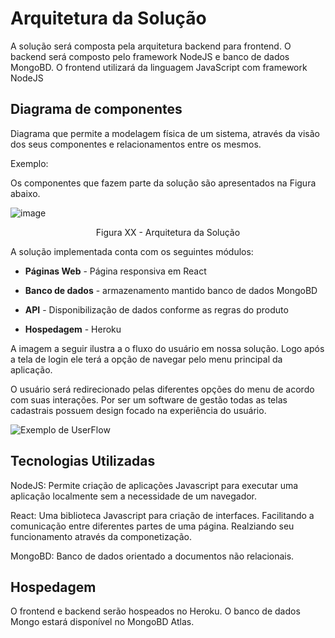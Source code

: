 # Arquitetura da Solução

A solução será composta pela arquitetura backend para frontend. O backend será composto pelo framework NodeJS e banco de dados MongoBD. O frontend utilizará da linguagem JavaScript com framework NodeJS

## Diagrama de componentes

Diagrama que permite a modelagem física de um sistema, através da visão dos seus componentes e relacionamentos entre os mesmos.

Exemplo: 

Os componentes que fazem parte da solução são apresentados na Figura abaixo.

![image](https://user-images.githubusercontent.com/20197817/136305736-9ebd43f5-5b11-4ba3-bc01-f57a570250e1.png)

<center>Figura XX - Arquitetura da Solução</center>

A solução implementada conta com os seguintes módulos:
  - **Páginas Web** - Página responsiva em React
   - **Banco de dados** - armazenamento mantido banco de dados MongoBD
       
 - **API** - Disponibilização de dados conforme as regras do produto
 - **Hospedagem** - Heroku

A imagem a seguir ilustra a o fluxo do usuário em nossa solução. Logo após a tela de login ele terá a opção de navegar pelo menu principal da aplicação.

O usuário será redirecionado pelas diferentes opções do menu de acordo com suas interações. Por ser um software de gestão todas as telas cadastrais possuem design focado na experiência do usuário.


![Exemplo de UserFlow](/img/WireFrame%20Completo.png)


## Tecnologias Utilizadas

NodeJS: Permite criação de aplicações Javascript para executar uma aplicação localmente sem a necessidade de um navegador.

React: Uma biblioteca Javascript para criação de interfaces. Facilitando a comunicação entre diferentes partes de uma página. Realziando seu funcionamento através da componetização.

MongoBD: Banco de dados orientado a documentos não relacionais.


## Hospedagem

O frontend e backend serão hospeados no Heroku. O banco de dados Mongo estará disponível no MongoBD Atlas.

